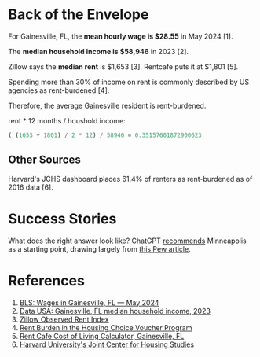 # Back of the Envelope
For Gainesville, FL, the **mean hourly wage is $28.55** in May 2024 [1].

The **median household income is $58,946** in 2023 [2].

Zillow says the **median rent** is $1,653 [3]. Rentcafe puts it at $1,801 [5].

Spending more than 30% of income on rent is commonly described by US agencies as rent-burdened [4].

Therefore, the average Gainesville resident is rent-burdened.

rent * 12 months / houshold income:

```python
( (1653 + 1801) / 2 * 12) / 58946 = 0.35157601872900623
```

## Other Sources
Harvard's JCHS dashboard places 61.4% of renters as rent-burdened as of 2016 data [6].

# Success Stories
What does the right answer look like? ChatGPT [recommends](https://chatgpt.com/share/68b207c3-edb8-8010-8d67-5c11a7fff3b3) Minneapolis as a starting point, drawing largely from [this Pew article](https://www.pew.org/en/research-and-analysis/articles/2024/01/04/minneapolis-land-use-reforms-offer-a-blueprint-for-housing-affordability).

# References

1.  [BLS: Wages in Gainesville, FL — May 2024](https://www.bls.gov/regions/southeast/news-release/occupationalemploymentandwages_gainesvillefl.htm)
2. [Data USA: Gainesville, FL median household income, 2023 ](https://datausa.io/profile/geo/gainesville-fl-31000US23540)
3. [Zillow Observed Rent Index](https://www.zillow.com/home-values/72109/gainesville-fl-32614/)
4. [Rent Burden in the Housing Choice Voucher Program](https://www.huduser.gov/portal/sites/default/files/pdf/rent-burden-hcv.pdf)
5. [Rent Cafe Cost of Living Calculator, Gainesville, FL](https://www.rentcafe.com/cost-of-living-calculator/us/fl/alachua-county/gainesville/)
6. [Harvard University's Joint Center for Housing Studies](https://harvard-cga.maps.arcgis.com/apps/MapSeries/index.html?appid=ea1929b8f2bf482dadad173a3f62c27e)

